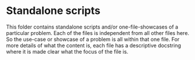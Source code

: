 # Standalone scripts

This folder contains standalone scripts and/or one-file-showcases of a particular problem.
Each of the files is independent from all other files here. So the use-case or 
showcase of a problem is all within that one file.
For more details of what the content is, each file has a descriptive docstring
where it is made clear what the focus of the file is.
